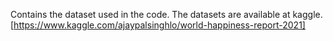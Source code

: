 Contains the dataset used in the code. The datasets are available at kaggle. [https://www.kaggle.com/ajaypalsinghlo/world-happiness-report-2021]
